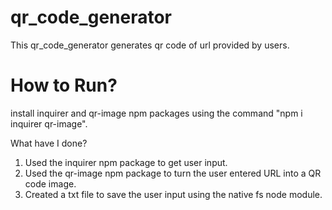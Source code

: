 # qr_code_generator
This qr_code_generator generates qr code of url provided by users.

# How to Run?
install inquirer and qr-image npm packages using the command "npm i inquirer qr-image".

What have I done?

1. Used the inquirer npm package to get user input.
2. Used the qr-image npm package to turn the user entered URL into a QR code image.
3. Created a txt file to save the user input using the native fs node module.

  

